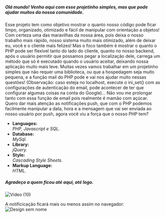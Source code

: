 <h5>Olá mundo! Venho aqui com esse projetinho simples, mas que pode ajudar muitos da nossa comunidade.</h5>
<p>Esse projeto tem como objetivo mostrar o quanto nosso código pode ficar limpo, organizado, otimizado e fácil de manipular com orientação a objetos! Com certeza uma das maravilhas da nossa área, pois deixa o nosso trabalho mais rápido, nosso sistema muito mais otimizado, além de deixar eu, você e o cliente mais felizes!
Mas o foco também é mostrar o quanto o PHP pode ser flexível tanto do lado do cliente, quanto no nosso backend, após o usuário permitir que possamos pegar a localização dele, carrega um método que só é executado quando o usuário aceitar, deixando nossa aplicação muito mais leve.
Muitas vezes vamos trabalhar em um projetinho simples que não requer uma biblioteca, ou que a hospedagem seja muito pequena, e a função mail do PHP pode e vai nos ajudar muito nessas questões! (Observação: caso esteja no localhost, execute o ini_set() com as configurações de autenticação do email, pode acontecer de ter que configurar algumas coisas na conta do Google)...
Não vou me prolongar tanto com essa função de email pois realmente é mamão com açúcar. Quero dar mais atenção as notificações push, que com o PHP podemos facilmente manipular a data, hora e a mensagem que vai ser enviada ao nosso usuário por push, agora você viu a força que o nosso PHP tem?</p>



<ul>
<li>
  <strong>Languages: <br /></strong>
  <i>PHP, Javascript e SQL.</i>
 </li>

<li>
  <strong>Database: </br /></strong>
  <i>MySql.</i>
</li>

<li>
  <strong>Library: <br /></strong>
  <i>jQuery.</i>
</li>

<li>
  <strong>Style: <br /></strong>
  <i>Cascading Style Sheets.</i>
</li>

<li>
  <strong>Markup Language: <br /></strong>
  <i>HTML.</i>
</li>
</ul>

<h5>Agradeço a quem ficou até aqui, até logo.</h5>

![Video (10)](https://user-images.githubusercontent.com/89032013/140668695-9a23d6e2-aa05-4282-b00d-24b5545e6606.gif)


<span>A notificicação ficará mais ou menos assim no navegador:</span>
![Design sem nome](https://user-images.githubusercontent.com/89032013/140668683-d827e754-5c00-4b5b-84b3-fe188a2a3c0f.png)
